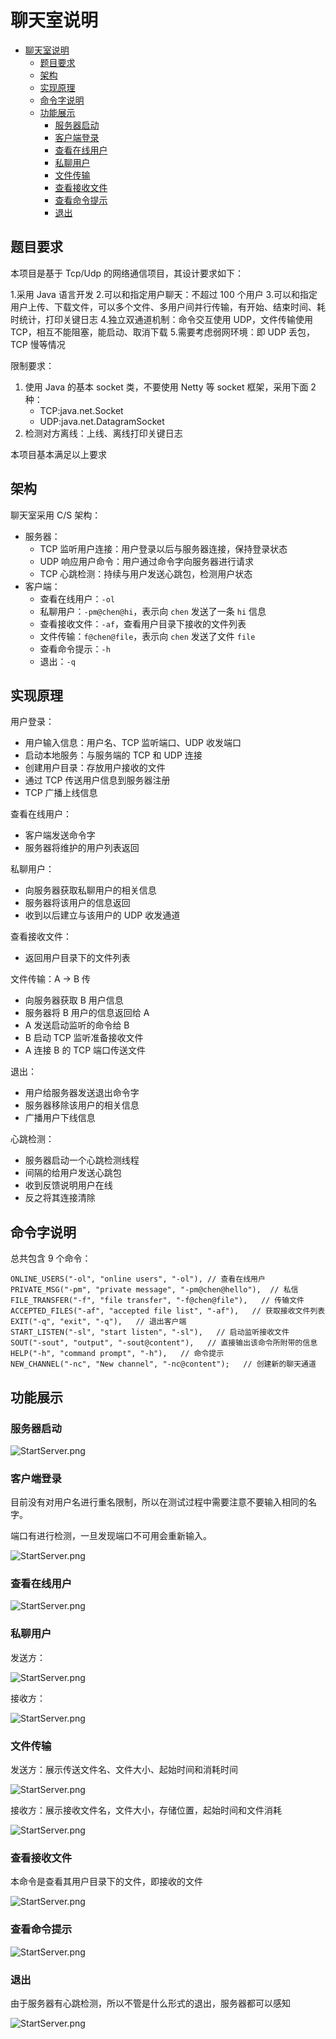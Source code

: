 # 聊天室说明

* [聊天室说明](#聊天室说明)
  * [题目要求](#题目要求)
  * [架构](#架构)
  * [实现原理](#实现原理)
  * [命令字说明](#命令字说明)
  * [功能展示](#功能展示)
    * [服务器启动](#服务器启动)
    * [客户端登录](#客户端登录)
    * [查看在线用户](#查看在线用户)
    * [私聊用户](#私聊用户)
    * [文件传输](#文件传输)
    * [查看接收文件](#查看接收文件)
    * [查看命令提示](#查看命令提示)
    * [退出](#退出)

## 题目要求

本项目是基于 Tcp/Udp 的网络通信项目，其设计要求如下：

1.采用 Java 语言开发
2.可以和指定用户聊天：不超过 100 个用户
3.可以和指定用户上传、下载文件，可以多个文件、多用户间并行传输，有开始、结束时间、耗时统计，打印关键日志
4.独立双通道机制：命令交互使用 UDP，文件传输使用 TCP，相互不能阻塞，能启动、取消下载
5.需要考虑弱网环境：即 UDP 丢包，TCP 慢等情况

限制要求：

1. 使用 Java 的基本 socket 类，不要使用 Netty 等 socket 框架，采用下面 2 种：
   - TCP:java.net.Socket
   - UDP:java.net.DatagramSocket
2. 检测对方离线：上线、离线打印关键日志

本项目基本满足以上要求

## 架构

聊天室采用 C/S 架构：

- 服务器：
  - TCP 监听用户连接：用户登录以后与服务器连接，保持登录状态
  - UDP 响应用户命令：用户通过命令字向服务器进行请求
  - TCP 心跳检测：持续与用户发送心跳包，检测用户状态
- 客户端：
  - 查看在线用户：`-ol`
  - 私聊用户：`-pm@chen@hi`，表示向 `chen` 发送了一条 `hi` 信息
  - 查看接收文件：`-af`，查看用户目录下接收的文件列表
  - 文件传输：`f@chen@file`，表示向 `chen` 发送了文件 `file`
  - 查看命令提示：`-h`
  - 退出：`-q`

## 实现原理

用户登录：

- 用户输入信息：用户名、TCP 监听端口、UDP 收发端口
- 启动本地服务：与服务端的 TCP 和 UDP 连接
- 创建用户目录：存放用户接收的文件
- 通过 TCP 传送用户信息到服务器注册
- TCP 广播上线信息

查看在线用户：

- 客户端发送命令字
- 服务器将维护的用户列表返回

私聊用户：

- 向服务器获取私聊用户的相关信息
- 服务器将该用户的信息返回
- 收到以后建立与该用户的 UDP 收发通道

查看接收文件：

- 返回用户目录下的文件列表

文件传输：A -> B 传

- 向服务器获取 B 用户信息
- 服务器将 B 用户的信息返回给 A
- A 发送启动监听的命令给 B
- B 启动 TCP 监听准备接收文件
- A 连接 B 的 TCP 端口传送文件

退出：

- 用户给服务器发送退出命令字
- 服务器移除该用户的相关信息
- 广播用户下线信息

心跳检测：

- 服务器启动一个心跳检测线程
- 间隔的给用户发送心跳包
- 收到反馈说明用户在线
- 反之将其连接清除

## 命令字说明

总共包含 9 个命令：

```
ONLINE_USERS("-ol", "online users", "-ol"), // 查看在线用户
PRIVATE_MSG("-pm", "private message", "-pm@chen@hello"),  // 私信
FILE_TRANSFER("-f", "file transfer", "-f@chen@file"),   // 传输文件
ACCEPTED_FILES("-af", "accepted file list", "-af"),   // 获取接收文件列表
EXIT("-q", "exit", "-q"),   // 退出客户端
START_LISTEN("-sl", "start listen", "-sl"),   // 启动监听接收文件
SOUT("-sout", "output", "-sout@content"),   // 直接输出该命令所附带的信息
HELP("-h", "command prompt", "-h"),   // 命令提示
NEW_CHANNEL("-nc", "New channel", "-nc@content");   // 创建新的聊天通道
```

## 功能展示

### 服务器启动

![StartServer.png](fig/StartServer.png)

### 客户端登录

目前没有对用户名进行重名限制，所以在测试过程中需要注意不要输入相同的名字。

端口有进行检测，一旦发现端口不可用会重新输入。

![StartServer.png](fig/clientLogin.png)

### 查看在线用户

![StartServer.png](fig/onlineUsers.png)

### 私聊用户

发送方：

![StartServer.png](fig/pmTest1.png)

接收方：

![StartServer.png](fig/pmTest2.png)

### 文件传输

发送方：展示传送文件名、文件大小、起始时间和消耗时间

![StartServer.png](fig/transferTest1.png)

接收方：展示接收文件名，文件大小，存储位置，起始时间和文件消耗

![StartServer.png](fig/transferTest2.png)

### 查看接收文件

本命令是查看其用户目录下的文件，即接收的文件

![StartServer.png](fig/acceptedFile.png)

### 查看命令提示

![StartServer.png](fig/help.png)

### 退出

由于服务器有心跳检测，所以不管是什么形式的退出，服务器都可以感知

![StartServer.png](fig/quit.png)

